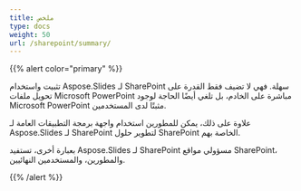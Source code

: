 ```yaml
---
title: ملخص
type: docs
weight: 50
url: /sharepoint/summary/
---
```


{{% alert color="primary" %}} 

تثبيت واستخدام Aspose.Slides لـ SharePoint سهلة. فهي لا تضيف فقط القدرة على تحويل ملفات Microsoft PowerPoint مباشرة على الخادم، بل تلغي أيضًا الحاجة لوجود Microsoft PowerPoint مثبتًا لدى المستخدمين. 

علاوة على ذلك، يمكن للمطورين استخدام واجهة برمجة التطبيقات العامة لـ Aspose.Slides لـ SharePoint لتطوير حلول SharePoint الخاصة بهم. 

بعبارة أخرى، تستفيد Aspose.Slides لـ SharePoint مسؤولي مواقع SharePoint، والمطورين، والمستخدمين النهائيين. 

{{% /alert %}}